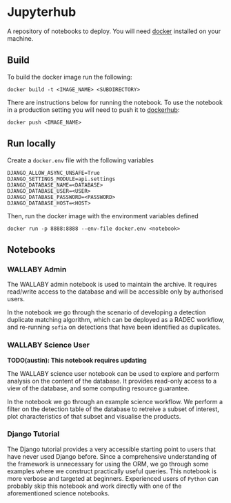# Jupyterhub

A repository of notebooks to deploy. You will need [docker](https://www.docker.com/) installed on your machine.

## Build

To build the docker image run the following:

```
docker build -t <IMAGE_NAME> <SUBDIRECTORY>
```

There are instructions below for running the notebook. To use the notebook in a production setting you will need to push it to [dockerhub](https://www.docker.com/products/docker-hub):

```
docker push <IMAGE_NAME>
```

## Run locally

Create a `docker.env` file with the following variables

```
DJANGO_ALLOW_ASYNC_UNSAFE=True
DJANGO_SETTINGS_MODULE=api.settings
DJANGO_DATABASE_NAME=<DATABASE>
DJANGO_DATABASE_USER=<USER>
DJANGO_DATABASE_PASSWORD=<PASSWORD>
DJANGO_DATABASE_HOST=<HOST>
```

Then, run the docker image with the environment variables defined

```
docker run -p 8888:8888 --env-file docker.env <notebook>
```

## Notebooks

### WALLABY Admin

The WALLABY admin notebook is used to maintain the archive. It requires read/write access to the database and will be accessible only by authorised users. 

In the notebook we go through the scenario of developing a detection duplicate matching algorithm, which can be deployed as a RADEC workflow, and re-running `sofia` on detections that have been identified as duplicates.

### WALLABY Science User

**TODO(austin): This notebook requires updating**

The WALLABY science user notebook can be used to explore and perform analysis on the content of the database. It provides read-only access to a view of the database, and some computing resource guarantee.

In the notebook we go through an example science workflow. We perform a filter on the detection table of the database to retreive a subset of interest, plot characteristics of that subset and visualise the products.

### Django Tutorial

The Django tutorial provides a very accessible starting point to users that have never used Django before. Since a comprehensive understanding of the framework is unnecessary for using the ORM, we go through some examples where we construct practically useful queries. This notebook is more verbose and targeted at beginners. Experienced users of `Python` can probably skip this notebook and work directly with one of the aforementioned science notebooks.